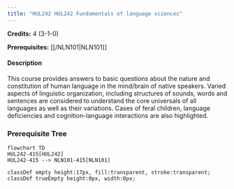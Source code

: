 ```yaml
---
title: "HUL242 HUL242 Fundamentals of language sciences"
---
```

**Credits:** 4 (3-1-0)

**Prerequisites:** [[/NLN101|NLN101]]

#### Description
This course provides answers to basic questions about the nature and constitution of human language in the mind/brain of native speakers. Varied aspects of linguistic organization, including structures of sounds, words and sentences are considered to understand the core universals of all languages as well as their variations. Cases of feral children, language deficiencies and cognition-language interactions are also highlighted.

### Prerequisite Tree

```mermaid
flowchart TD
HUL242-415[HUL242]
HUL242-415 --> NLN101-415[NLN101]

classDef empty height:17px, fill:transparent, stroke:transparent;
classDef trueEmpty height:0px, width:0px;
```
